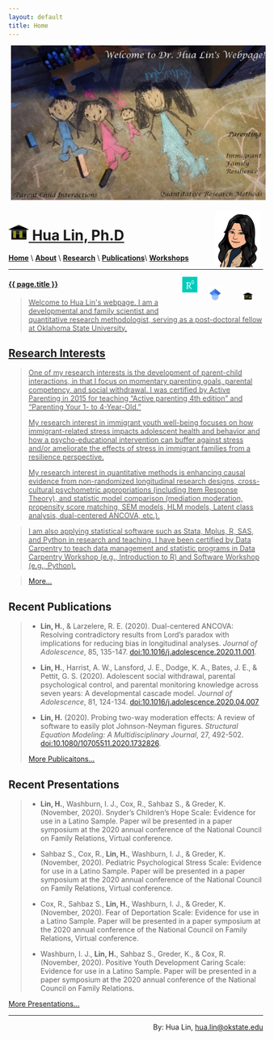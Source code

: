 ```yaml
---
layout: default
title: Home
---
```


<img style="float: center; width: 1000px; margin: 0px 5px 5px" src="images/Family3-1.jpg">

<a href="http://drhualin.github.io"><img style="float: right; width: 90px; margin: 0px 5px 0px" src="/images/Me_regards1.png">
<h1> <img style="float: center; width: 40px; margin: 0px 0px 0px" src="/images/logo-goldB.jpg">  Hua Lin, Ph.D </h1>
  
[**Home**](/)  \ [**About**](/about.md) \ [**Research**](/research) \ [**Publications**](/publications.md)\  [**Workshops**](/workshops) 


***********
<a href="mailto:hua.lin@dokstate.edu"><img style="float: right; width: 20px; margin: 30px 20px 20px" src="/images/email_logo.jpg">
<a href="https://scholar.google.com/citations?user=tS3Zw8cAAAAJ&hl=en"><img style="float: right; width: 30px; margin: 20px 20px 20px" src="/images/GS_logo.jpg">
<a href="https://www.researchgate.net/profile/Hua_Lin30"><img style="float: right; width: 30px; margin: 20px 2p0x 20px" src="/images/RG_logo.png">
<h4>{{ page.title }}</h4>

> Welcome to Hua Lin's webpage. I am a developmental and family scientist and quantitative research methodologist, serving as a post-doctoral fellow at Oklahoma State University. 

## Research Interests
> One of my research interests is the development of parent-child interactions, in that I focus on momentary parenting goals, parental competency, and social withdrawal. I was certified by Active Parenting in 2015 for teaching “Active parenting 4th edition” and “Parenting Your 1- to 4-Year-Old.”
>
> My research interest in immigrant youth well-being focuses on how immigrant-related stress impacts adolescent health and behavior and how a psycho-educational intervention can buffer against stress and/or ameliorate the effects of stress in immigrant families from a resilience perspective.
>
> My research interest in quantitative methods is enhancing causal evidence from non-randomized longitudinal research designs, cross-cultural psychometric appropriations (including Item Response Theory), and statistic model comparison (mediation moderation, propensity score matching, SEM models, HLM models, Latent class analysis, dual-centered ANCOVA, etc.). 

> I am also applying statistical software such as Stata, Mplus, R, SAS, and Python in research and teaching. I have been certified by Data Carpentry to teach data management and statistic programs in Data Carpentry Workshop (e.g., Introduction to R) and Software Workshop (e.g., Python).

> [More...](/research)

## Recent Publications

> - **Lin, H.**, & Larzelere, R. E. (2020). Dual-centered ANCOVA: Resolving contradictory results from Lord’s paradox with implications for reducing bias in longitudinal analyses. *Journal of Adolescence*, 85, 135-147. [doi:10.1016/j.adolescence.2020.11.001](https://doi.org/10.1016/j.adolescence.2020.11.001).
>
> - **Lin, H.**, Harrist, A. W., Lansford, J. E., Dodge, K. A., Bates, J. E., & Pettit, G. S. (2020). Adolescent social withdrawal, parental psychological control, and parental monitoring knowledge across seven years: A developmental cascade model. *Journal of Adolescence*, 81, 124-134. [doi:10.1016/j.adolescence.2020.04.007](http:/doi.org/10.1016/j.adolescence.2020.04.007)
>
> - **Lin, H.** (2020). Probing two-way moderation effects: A review of software to easily plot Johnson-Neyman figures. *Structural Equation Modeling: A Multidisciplinary Journal*, 27, 492-502. [doi:10.1080/10705511.2020.1732826](http://doi.org/10.1080/10705511.2020.1732826).
>
> [More Publicaitons...](/publications)

## Recent Presentations

> - **Lin, H.**, Washburn, I. J., Cox, R., Sahbaz S., & Greder, K. (November, 2020). Snyder’s Children’s Hope Scale: Evidence for use in a Latino Sample. Paper wil be presented in a paper symposium at the 2020 annual conference of the National Council on Family Relations, Virtual conference.
>
> - Sahbaz S., Cox, R., **Lin, H.**, Washburn, I. J., & Greder, K. (November, 2020). Pediatric Psychological Stress Scale: Evidence for use in a Latino Sample. Paper will be presented in a paper symposium at the 2020 annual conference of the National Council on Family Relations, Virtual conference.
>
> - Cox, R., Sahbaz S., **Lin, H.**, Washburn, I. J., & Greder, K. (November, 2020). Fear of Deportation Scale: Evidence for use in a Latino Sample. Paper will be presented in a paper symposium at the 2020 annual conference of the National Council on Family Relations, Virtual conference.
>
> - Washburn, I. J., **Lin, H.**, Sahbaz S., Greder, K., & Cox, R. (November, 2020). Positive Youth Development Caring Scale: Evidence for use in a Latino Sample. Paper will be presented in a paper symposium at the 2020 annual conference of the National Council on Family Relations.

[More Presentations...](/publications/#referred-conference-presentations)

***********************
<h8><div style="text-align: right">By: Hua Lin, hua.lin@okstate.edu</div></h8>
